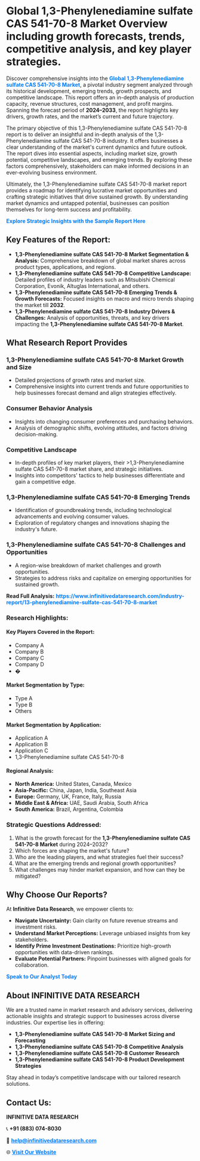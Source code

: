 <h1>Global 1,3-Phenylenediamine sulfate CAS 541-70-8 Market Overview including growth forecasts, trends, competitive analysis, and key player strategies.</h1>
<p>
Discover comprehensive insights into the 
<a href="https://www.infinitivedataresearch.com/industry-report/13-phenylenediamine-sulfate-cas-541-70-8-market" rel="dofollow" style="color: #007BFF; text-decoration: none;"><strong>Global 1,3-Phenylenediamine sulfate CAS 541-70-8 Market</strong></a>, a pivotal industry segment analyzed through its historical development, emerging trends, growth prospects, and competitive landscape. This report offers an in-depth analysis of production capacity, revenue structures, cost management, and profit margins. Spanning the forecast period of <strong>2024–2033</strong>, the report highlights key drivers, growth rates, and the market’s current and future trajectory.
</p>
<p>
The primary objective of this 1,3-Phenylenediamine sulfate CAS 541-70-8 report is to deliver an insightful and in-depth analysis of the 1,3-Phenylenediamine sulfate CAS 541-70-8 industry. It offers businesses a clear understanding of the market's current dynamics and future outlook. The report dives into essential aspects, including market size, growth potential, competitive landscapes, and emerging trends. By exploring these factors comprehensively, stakeholders can make informed decisions in an ever-evolving business environment.
</p>
<p>
Ultimately, the 1,3-Phenylenediamine sulfate CAS 541-70-8 market report provides a roadmap for identifying lucrative market opportunities and crafting strategic initiatives that drive sustained growth. By understanding market dynamics and untapped potential, businesses can position themselves for long-term success and profitability.
</p>
<p>
<a href="https://www.infinitivedataresearch.com/request-sample/reportId=107432" style="color: #007BFF; text-decoration: none;"><strong>Explore Strategic Insights with the Sample Report Here</strong></a>
</p>

<h2>Key Features of the Report:</h2>
<ul>
<li><strong>1,3-Phenylenediamine sulfate CAS 541-70-8 Market Segmentation & Analysis:</strong> Comprehensive breakdown of global market shares across product types, applications, and regions.</li>
<li><strong>1,3-Phenylenediamine sulfate CAS 541-70-8 Competitive Landscape:</strong> Detailed profiles of industry leaders such as Mitsubishi Chemical Corporation, Evonik, Altuglas International, and others.</li>
<li><strong>1,3-Phenylenediamine sulfate CAS 541-70-8 Emerging Trends & Growth Forecasts:</strong> Focused insights on macro and micro trends shaping the market till <strong>2032</strong>.</li>
<li><strong>1,3-Phenylenediamine sulfate CAS 541-70-8 Industry Drivers & Challenges:</strong> Analysis of opportunities, threats, and key drivers impacting the <strong>1,3-Phenylenediamine sulfate CAS 541-70-8 Market</strong>.</li>
</ul>

<h2>What Research Report Provides</h2>
<h3>1,3-Phenylenediamine sulfate CAS 541-70-8 Market Growth and Size</h3>
<ul>
<li>Detailed projections of growth rates and market size.</li>
<li>Comprehensive insights into current trends and future opportunities to help businesses forecast demand and align strategies effectively.</li>
</ul>

<h3>Consumer Behavior Analysis</h3>
<ul>
<li>Insights into changing consumer preferences and purchasing behaviors.</li>
<li>Analysis of demographic shifts, evolving attitudes, and factors driving decision-making.</li>
</ul>

<h3>Competitive Landscape</h3>
<ul>
<li>In-depth profiles of key market players, their >1,3-Phenylenediamine sulfate CAS 541-70-8 market share, and strategic initiatives.</li>
<li>Insights into competitors' tactics to help businesses differentiate and gain a competitive edge.</li>
</ul>

<h3>1,3-Phenylenediamine sulfate CAS 541-70-8 Emerging Trends</h3>
<ul>
<li>Identification of groundbreaking trends, including technological advancements and evolving consumer values.</li>
<li>Exploration of regulatory changes and innovations shaping the industry's future.</li>
</ul>

<h3>1,3-Phenylenediamine sulfate CAS 541-70-8 Challenges and Opportunities</h3>
<ul>
<li>A region-wise breakdown of market challenges and growth opportunities.</li>
<li>Strategies to address risks and capitalize on emerging opportunities for sustained growth.</li>
</ul>
<p><strong>Read Full Analysis:</strong> <a href="https://www.infinitivedataresearch.com/industry-report/13-phenylenediamine-sulfate-cas-541-70-8-market" rel="dofollow" style="color: #007BFF; text-decoration: none;"><strong>https://www.infinitivedataresearch.com/industry-report/13-phenylenediamine-sulfate-cas-541-70-8-market</strong></a></p>
<h3>Research Highlights:</h3>
<h4>Key Players Covered in the Report:</h4>
<ul><li>Company A</li><li>Company B</li><li>Company C</li><li>Company D</li><li>�</li></ul>
<h4>Market Segmentation by Type:</h4>
<ul><li>Type A</li><li>Type B</li><li>Others</li></ul>
<h4>Market Segmentation by Application:</h4>
<ul><li>Application A</li><li>Application B</li><li>Application C</li><li>1,3-Phenylenediamine sulfate CAS 541-70-8</li></ul>

<h4>Regional Analysis:</h4>
<ul>
<li><strong>North America:</strong> United States, Canada, Mexico</li>
<li><strong>Asia-Pacific:</strong> China, Japan, India, Southeast Asia</li>
<li><strong>Europe:</strong> Germany, UK, France, Italy, Russia</li>
<li><strong>Middle East & Africa:</strong> UAE, Saudi Arabia, South Africa</li>
<li><strong>South America:</strong> Brazil, Argentina, Colombia</li>
</ul>

<h3>Strategic Questions Addressed:</h3>
<ol>
<li>What is the growth forecast for the <strong>1,3-Phenylenediamine sulfate CAS 541-70-8 Market</strong> during 2024–2032?</li>
<li>Which forces are shaping the market's future?</li>
<li>Who are the leading players, and what strategies fuel their success?</li>
<li>What are the emerging trends and regional growth opportunities?</li>
<li>What challenges may hinder market expansion, and how can they be mitigated?</li>
</ol>

<h2>Why Choose Our Reports?</h2>
<p>At <strong>Infinitive Data Research</strong>, we empower clients to:</p>
<ul>
<li><strong>Navigate Uncertainty:</strong> Gain clarity on future revenue streams and investment risks.</li>
<li><strong>Understand Market Perceptions:</strong> Leverage unbiased insights from key stakeholders.</li>
<li><strong>Identify Prime Investment Destinations:</strong> Prioritize high-growth opportunities with data-driven rankings.</li>
<li><strong>Evaluate Potential Partners:</strong> Pinpoint businesses with aligned goals for collaboration.</li>
</ul>
<p><a href="https://www.infinitivedataresearch.com/industry-report/13-phenylenediamine-sulfate-cas-541-70-8-market" rel="dofollow" style="color: #007BFF; text-decoration: none;"><strong>Speak to Our Analyst Today</strong></a></p>

<h2>About INFINITIVE DATA RESEARCH</h2>
<p>We are a trusted name in market research and advisory services, delivering actionable insights and strategic support to businesses across diverse industries. Our expertise lies in offering:</p>
<ul>
<li><strong>1,3-Phenylenediamine sulfate CAS 541-70-8 Market Sizing and Forecasting</strong></li>
<li><strong>1,3-Phenylenediamine sulfate CAS 541-70-8 Competitive Analysis</strong></li>
<li><strong>1,3-Phenylenediamine sulfate CAS 541-70-8 Customer Research</strong></li>
<li><strong>1,3-Phenylenediamine sulfate CAS 541-70-8 Product Development Strategies</strong></li>
</ul>
<p>Stay ahead in today’s competitive landscape with our tailored research solutions.</p>

<h2>Contact Us:</h2>
<p><strong>INFINITIVE DATA RESEARCH</strong></p>
<p>📞 <strong>+91 (883) 074-8030</strong></p>
<p>📧 <strong><a href="mailto:help@infinitivedataresearch.com" style="color: #007BFF;">help@infinitivedataresearch.com</a></strong></p>
<p>🌐 <strong><a href="https://www.infinitivedataresearch.com" rel="dofollow" style="color: #007BFF;">Visit Our Website</a></strong></p>